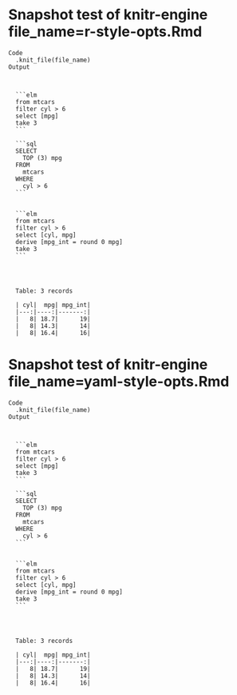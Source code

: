 # Snapshot test of knitr-engine file_name=r-style-opts.Rmd

    Code
      .knit_file(file_name)
    Output
      
      
      
      ```elm
      from mtcars
      filter cyl > 6
      select [mpg]
      take 3
      ```
      
      ```sql
      SELECT
        TOP (3) mpg
      FROM
        mtcars
      WHERE
        cyl > 6
      ```
      
      
      ```elm
      from mtcars
      filter cyl > 6
      select [cyl, mpg]
      derive [mpg_int = round 0 mpg]
      take 3
      ```
      
      
      
      
      Table: 3 records
      
      | cyl|  mpg| mpg_int|
      |---:|----:|-------:|
      |   8| 18.7|      19|
      |   8| 14.3|      14|
      |   8| 16.4|      16|
      

# Snapshot test of knitr-engine file_name=yaml-style-opts.Rmd

    Code
      .knit_file(file_name)
    Output
      
      
      
      ```elm
      from mtcars
      filter cyl > 6
      select [mpg]
      take 3
      ```
      
      ```sql
      SELECT
        TOP (3) mpg
      FROM
        mtcars
      WHERE
        cyl > 6
      ```
      
      
      ```elm
      from mtcars
      filter cyl > 6
      select [cyl, mpg]
      derive [mpg_int = round 0 mpg]
      take 3
      ```
      
      
      
      
      Table: 3 records
      
      | cyl|  mpg| mpg_int|
      |---:|----:|-------:|
      |   8| 18.7|      19|
      |   8| 14.3|      14|
      |   8| 16.4|      16|
      

